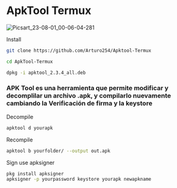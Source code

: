 # ApkTool Termux
![Picsart_23-08-01_00-06-04-281](https://github.com/Arturo254/ApkTool-Termux/assets/87346871/f561c021-ba48-4c53-8d6a-d9e16a9cd816)


Install 

```bash
git clone https://github.com/Arturo254/Apktool-Termux

cd ApkTool-Termux

dpkg -i apktool_2.3.4_all.deb
```
### APK Tool es una herramienta que permite modificar y decomplilar un archivo .apk, y compilarlo nuevamente cambiando la Verificación de firma y la keystore 
Decompile

```bash
apktool d yourapk 
```

Recompile 

```bash
apktool b yourfolder/ --output out.apk
```

Sign use apksigner

```bash
pkg install apksigner
apksigner -p yourpassword keystore yourapk newapkname
```
